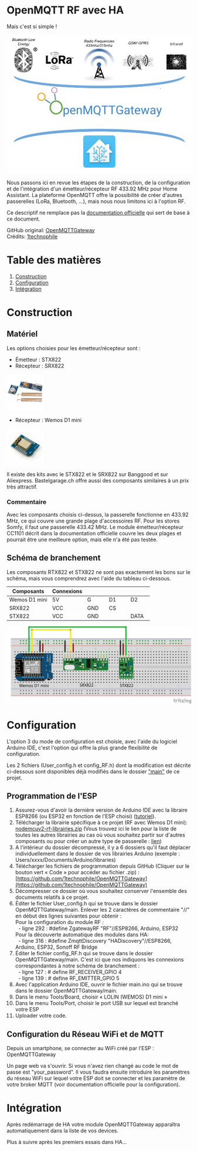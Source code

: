 # OpenMQTT RF avec HA
Mais c'est si simple !

![](https://github.com/yvansandoz/OpenMQTT-RF-HA/blob/4fbbad7d5b96a7a5aa151c5fdb4944f830195c67/pictures/OpenMQTTGateway_Logo.jpg)

Nous passons ici en revue les étapes de la construction, de la configuration et de l'intégration d'un émetteur/récepteur RF 433.92 MHz pour Home Assistant. La plateforme OpenMQTT offre la possibilité de créer d'autres passerelles (LoRa, Bluetooth, …), mais nous nous limitons ici à l'option RF.

Ce descriptif ne remplace pas la [documentation officielle](https://https://docs.openmqttgateway.com) qui sert de base à ce document.

GitHub original: [OpenMQTTGateway](https://github.com/1technophile/OpenMQTTGateway.git)\
Crédits: [1technophile](https://github.com/1technophile)


# Table des matières

1. [Construction](#Construction)
2. [Configuration](#Configuration)
3. [Intégration](#Intégration)


# Construction

## Matériel

Les options choisies pour les émetteur/récepteur sont :

- Émetteur : STX822
- Récepteur : SRX822

<img src="https://github.com/yvansandoz/OpenMQTT-RF-HA/blob/4fbbad7d5b96a7a5aa151c5fdb4944f830195c67/pictures/stx_srx_822.JPG" alt="822"
	title="STX822/RTX822" width="100" height="100" />

- Récepteur : Wemos D1 mini

<img src="https://github.com/yvansandoz/OpenMQTT-RF-HA/blob/4fbbad7d5b96a7a5aa151c5fdb4944f830195c67/pictures/wemos_d1_mini.jpg" alt="Wemos"
	title="Wemos D1 mini" width="100" height="100" />

Il existe des kits avec le STX822 et le SRX822 sur Banggood et sur Aliexpress. Bastelgarage.ch offre aussi des composants similaires à un prix très attractif.

### Commentaire

Avec les composants choisis ci-dessus, la passerelle fonctionne en 433.92 MHz, ce qui couvre une grande plage d'accessoires RF. Pour les stores Somfy, il faut une passerelle 433.42 MHz. Le module émetteur/récepteur CC1101 décrit dans la documentation officielle couvre les deux plages et pourrait être une meilleure option, mais elle n'a été pas testée.

## Schéma de branchement

Les composants RTX822 et STX822 ne sont pas exactement les bons sur le schéma, mais vous comprendrez avec l&#39;aide du tableau ci-dessous.

| Composants       | Connexions |&nbsp; &nbsp; &nbsp; &nbsp; &nbsp;&nbsp; &nbsp;|&nbsp; &nbsp; &nbsp; &nbsp; &nbsp;&nbsp; &nbsp;|&nbsp; &nbsp; &nbsp; &nbsp; &nbsp;&nbsp; &nbsp;|
| ---------------- | ---------- | ---- | ---- | ---- |
| Wemos D1 mini    | 5V         | G    | D1   | D2   |
| SRX822           | VCC        | GND  | CS   |      |
| STX822           | VCC        | GND  |      | DATA |

![](https://github.com/yvansandoz/OpenMQTT-RF-HA/blob/4fbbad7d5b96a7a5aa151c5fdb4944f830195c67/pictures/OpenMQTTGateway_Sketch.png)


# Configuration

L'option 3 du mode de configuration est choisie, avec l'aide du logiciel Arduino IDE, c'est l'option qui offre la plus grande flexibilité de configuration.

Les 2 fichiers (User_config.h et config_RF.h) dont la modification est décrite ci-dessous sont disponibles déjà modifiés dans le dossier ["main"](https://github.com/yvansandoz/OpenMQTT-RF-HA/tree/main/main) de ce projet.

## Programmation de l'ESP

1. Assurez-vous d'avoir la dernière version de Arduino IDE avec la libraire ESP8266 (ou ESP32 en fonction de l'ESP choisi) ([tutoriel](https://github.com/esp8266/Arduino#installing-with-boards-manager)).
2. Télécharger la librairie spécifique à ce projet (RF avec Wemos D1 mini): [nodemcuv2-rf-librairies.zip](https://github.com/1technophile/OpenMQTTGateway/releases/download/v0.9.8/nodemcuv2-rf-libraries.zip) (Vous trouvez ici le lien pour la liste de toutes les autres librairies au cas où vous souhaitez partir sur d'autres composants ou pour créer un autre type de passerelle : [lien](https://github.com/1technophile/OpenMQTTGateway/releases))
3. A l'intérieur du dossier décompressé, il y a 6 dossiers qu'il faut déplacer individuellement dans le dossier de vos librairies Arduino (exemple : Users/xxxx/Documents/Arduino/libraries)
4. Télécharger les fichiers de programmation depuis GitHub (Cliquer sur le bouton vert « Code » pour accéder au fichier .zip) : [https://github.com/1technophile/OpenMQTTGateway](https://github.com/1technophile/OpenMQTTGateway)
5. Décompresser ce dossier où vous souhaitez conserver l'ensemble des documents relatifs à ce projet.
6. Éditer le fichier User\_config.h qui se trouve dans le dossier OpenMQTTGateway/main. Enlever les 2 caractères de commentaire "//" en début des lignes suivantes pour obtenir :\
Pour la configuration du module RF :\
 &nbsp;&nbsp;- ligne 292 : #define ZgatewayRF "RF"//ESP8266, Arduino, ESP32\
 Pour la découverte automatique des modules dans HA:\
 &nbsp;&nbsp;- ligne 316 : #define ZmqttDiscovery "HADiscovery"//ESP8266, Arduino, ESP32, Sonoff RF Bridge
7. Éditer le fichier config\_RF.h qui se trouve dans le dossier OpenMQTTGateway/main. C'est ici que nos indiquons les connexions correspondantes à notre schéma de branchement :\
&nbsp;&nbsp;- ligne 127 : # define RF\_RECEIVER\_GPIO 4\
&nbsp;&nbsp;- ligne 139 : # define RF\_EMITTER\_GPIO 5
9. Avec l'application Arduino IDE, ouvrir le fichier main.ino qui se trouve dans le dossier OpenMQTTGateway/main.
10. Dans le menu Tools/Board, choisir « LOLIN (WEMOS) D1 mini »
11. Dans le menu Tools/Port, choisir le port USB sur lequel est branché votre ESP
12. Uploader votre code.


## Configuration du Réseau WiFi et de MQTT

Depuis un smartphone, se connecter au WiFi créé par l'ESP : OpenMQTTGateway

Un page web va s'ouvrir. Si vous n'avez rien changé au code le mot de passe est "your\_password". Il vous faudra ensuite introduire les paramètres du réseau WiFi sur lequel votre ESP doit se connecter et les paramètre de votre broker MQTT (voir documentation officielle pour la configuration).

# Intégration

Après redémarrage de HA votre module OpenMQTTGateway apparaîtra automatiquement dans la liste de vos devices.

Plus à suivre après les premiers essais dans HA...